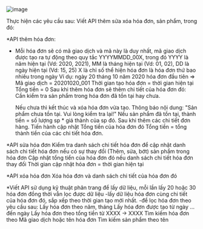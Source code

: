 ![image](https://github.com/NTHYNP/BT_ASPNET-WebAIP/assets/128686080/8e806729-cffa-4261-a3ed-9acbb2fa3c6f)

Thực hiện các yêu cầu sau:
Viết API thêm sửa xóa hóa đơn, sản phẩm, trong đó:

*API thêm hóa đơn: 
  - Mỗi hóa đơn sẽ có mã giao dịch và mã này là duy nhất, 
    mã giao dịch được tạo ra tự động theo quy tắc YYYYMMDD_00X, 
    trong đó YYYY là năm hiện tại (Vd: 2020, 2021),
     MM là tháng hiện tại (Vd: 01, 02),
     DD là ngày hiện tại (Vd: 15, 25)
     X là chỉ số thể hiện hóa đơn là hóa đơn thứ bao nhiêu trong ngày
     Ví dụ: ngày 20 tháng 10 năm 2020 hóa đơn đầu tiên => Mã giao dịch = 20201020_001
    Thời gian tạo hóa đơn = thời gian hiện tại
    Tổng tiền = 0
    Sau khi thêm hóa đơn sẽ thêm chi tiết của hóa đơn đó:
    Cần kiểm tra sản phẩm trong hóa đơn đã tồn tại hay chưa. 

      Nếu chưa thì kết thúc và xóa hóa đơn vừa tạo. Thông báo nội dung: "Sản phẩm chưa tồn tại. Vui lòng kiểm tra lại!"
    Nếu sản phẩm đã tồn tại, thành tiền = số lượng sp * giá thành của sp đó.
  Sau khi thêm các chi tiết đơn hàng. Tiến hành cập nhật Tổng tiền của hóa đơn đó
  Tổng tiền = tổng thành tiền của các chi tiết hóa đơn.


*API sửa hóa đơn
  Kiểm tra danh sách chi tiết hóa đơn để cập nhật danh sách chi tiết hóa đơn 
  nếu có sự thay đổi (Thêm, sửa, bớt) sản phẩm trong hóa đơn
  Cập nhật tổng tiển của hóa đơn đó nếu danh sách chi tiết hóa đơn thay đối
  Thời gian cập nhật hóa đơn = thời gian hiện tại

*API xóa hóa đơn
  Xóa hóa đơn và danh sách chi tiết của hóa đơn đó

*Viết API sử dụng kỹ thuật phân trang để lấy dữ liệu, mỗi lần lấy 20 hoặc 30 hóa đơn đồng thời vẫn lọc được dữ liệu
  -lấy dữ liệu hóa đơn cùng chi tiết của hóa đơn đó, sắp xếp theo thời gian tạo mới nhất.
  -để lọc hóa đơn theo yêu cầu sau:
      Lấy hóa đơn theo năm, tháng
      Lấy hóa đơn được tạo từ ngày ... đến ngày
      Lấy hóa đơn theo tổng tiền từ XXXX -> XXXX
      Tìm kiếm hóa đơn theo Mã giao dịch hoặc tên hóa đơn
      Tìm kiếm sản phẩm theo tên  
